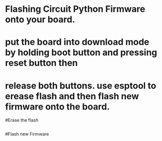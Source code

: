 # Flashing Circuit Python Firmware onto your board.

# put the board into download mode by holding boot button and pressing reset button then
# release both buttons. use esptool to erease flash and then flash new firmware onto the board.

#Erase the flash
````esptool.py --port COMxx erase_flash
````
#Flash new Firmware
````esptool.py --chip esp32s3 -p COMxxx --before=default_reset --after=no_reset write_flash --flash_mode dio --flash_size detect --flash_freq 80m 0x0 bootloader.bin 0x8000 partition-table.bin 0xe000 ota_data_initial.bin 0x410000 tinyuf2.bin
````
